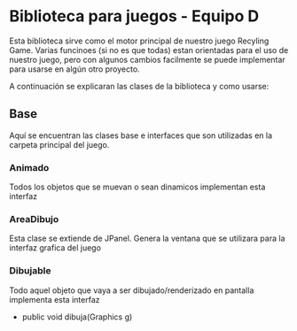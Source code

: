 # Biblioteca para juegos - Equipo D

Esta biblioteca sirve como el motor principal de nuestro juego Recyling Game. Varias funcinoes (si no es que todas) estan orientadas para el uso de nuestro juego, pero con algunos cambios facilmente se puede implementar para usarse en algún otro proyecto.

A continuación se explicaran las clases de la biblioteca y como usarse:

## Base

Aquí se encuentran las clases base e interfaces que son utilizadas en la carpeta principal del juego.

### Animado

Todos los objetos que se muevan o sean dinamicos implementan esta interfaz

### AreaDibujo

Esta clase se extiende de JPanel. Genera la ventana que se utilizara para la interfaz grafica del juego

### Dibujable

Todo aquel objeto que vaya a ser dibujado/renderizado en pantalla implementa esta interfaz

- public void dibuja(Graphics g)
